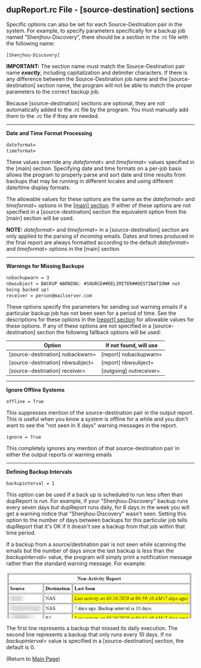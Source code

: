 ## dupReport.rc File - [source-destination] sections

Specific options can also be set for each Source-Destination pair in the system. For example, to specify parameters specifically for a backup job named “Shenjhou-Discovery”, there should be a section in the .rc file with the following name:

```
[Shenjhou-Discovery]
```

**IMPORTANT:** The section name must match the Source-Destination pair name ***exactly***, including capitalization and delimiter characters. If there is any difference between the Source-Destination job name and the [source-destination] section name, the program will not be able to match the proper parameters to the correct backup job.

Because [source-destination] sections are optional, they are not automatically added to the .rc file by the program. You must manually add them to the .rc file if they are needed. 

------

**Date and Time Format Processing**

```
dateformat=
timeformat=
```

These values override any *dateformat=* and *timeformat=* values specified in the [main] section. Specifying date and time formats on a per-job basis allows the program to properly parse and sort date and time results from backups that may be running in different locales and using different date/time display formats. 

The allowable values for these options are the same as the *dateformat=* and *timeformat=* options in the [[main] section](RcFileConfig-Main.md). If either of these options are not specified in a [source-destination] section the equivalent option from the [main] section will be used. 

**NOTE:** *dateformat=* and *timeformat=* in a [source-destination] section are only applied to the parsing of *incoming* emails. Dates and times produced in the final report are always formatted according to the default *dateformat=* and *timeformat=* options in the [main] section.

------

**Warnings for Missing Backups**

```
nobackupwarn = 3
nbwsubject = BACKUP WARNING: #SOURCE##DELIMITER##DESTINATION# not being backed up!
receiver = person@mailserver.com
```

These options specify the parameters for sending out warning emails if a particular backup job has not been seen for a period of time. See the descriptions for these options in the [[report] section](RcFileConfig-ReportSection.md) for allowable values for these options. If any of these options are not specified in a [source-destination] section the following fallback options will be used:

| Option                           | If not found, will use  |
| -------------------------------- | ----------------------- |
| [source-destination] nobackwarn= | [report] nobackupwarn=  |
| [source-destination] nbwsubject= | [report] nbwsubject=    |
| [source-destination] receiver=   | [outgoing] outreceiver= |

------

**Ignore Offline Systems**

```
offline = True
```

This suppresses mention of the source-destination pair in the output report. This is useful when you know a system is offline for a while and you don't want to see the "not seen in X days" warning messages in the report.

```
ignore = True
```

This completely ignores any mention of that source-destination pair in either the output reports or warning emails

------

**Defining Backup Intervals**

```
backupinterval = 1
```

This option can be used if a back up is scheduled to run less often than dupReport is run. For example, if your "Shenjhou-Discovery" backup runs every seven days but dupReport runs daily, for 6 days in the week you will get a warning notice that "Shenjhou-Discovery" wasn't seen. Setting this option to the number of days between backups for this particular job tells dupReport that it's OK if it doesn't see a backup from that job within that time period. 

If a backup from a source/destination pair is not seen while scanning the emails but the number of days since the last backup is less than the *backupinterval*= value, the program will simply print a notification message rather than the standard warning message. For example:

![](images\interval_example.jpg)

The first line represents a backup that missed its daily execution. The second line represents a backup that only runs every 10 days. If no *backupinterval=* value is specified in a [source-destination] section, the default is 0.





(Return to [Main Page](readme.md))